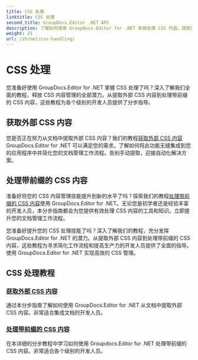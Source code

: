 ```yaml
---
title: CSS 处理
linktitle: CSS 处理
second_title: GroupDocs.Editor .NET API
description: 了解如何使用 GroupDocs.Editor for .NET 有效处理 CSS 内容。提取外部 CSS 内容并轻松处理带有前缀的 CSS 内容。
weight: 21
url: /zh/net/css-handling/
---
```


# CSS 处理


您准备好使用 GroupDocs.Editor for .NET 掌握 CSS 处理了吗？深入了解我们全面的教程，释放 CSS 内容管理的全部潜力。从提取外部 CSS 内容到处理带前缀的 CSS 内容，这些教程为各个级别的开发人员提供了分步指导。

## 获取外部 CSS 内容

您是否正在努力从文档中提取外部 CSS 内容？我们的教程[获取外部 CSS 内容](./get-external-css-content/)GroupDocs.Editor for .NET 可以满足您的需求。了解如何将此功能无缝集成到您的应用程序中并简化您的文档管理工作流程。告别手动提取，迎接自动化解决方案。

## 处理带前缀的 CSS 内容

准备好将您的 CSS 内容管理技能提升到新的水平了吗？探索我们的教程[处理带前缀的 CSS 内容](./handle-css-content-with-prefix/)使用 GroupDocs.Editor for .NET。无论您是初学者还是经验丰富的开发人员，本分步指南都会为您提供有效处理 CSS 内容的工具和知识。立即提升您的文档管理工作流程。

您准备好提升您的 CSS 处理技能了吗？深入了解我们的教程，充分发挥 GroupDocs.Editor for .NET 的潜力。从提取外部 CSS 内容到处理带前缀的 CSS 内容，这些教程为寻求简化工作流程和提高生产力的开发人员提供了全面的指导。使用 GroupDocs.Editor for .NET 实现高效的 CSS 管理。 
## CSS 处理教程
### [获取外部 CSS 内容](./get-external-css-content/)
通过本分步指南了解如何使用 GroupDocs.Editor for .NET 从文档中提取外部 CSS 内容。非常适合集成文档的开发人员。
### [处理带前缀的 CSS 内容](./handle-css-content-with-prefix/)
在本详细的分步教程中学习如何使用 Groupdocs.Editor for .NET 处理带前缀的 CSS 内容。非常适合各个级别的开发人员。